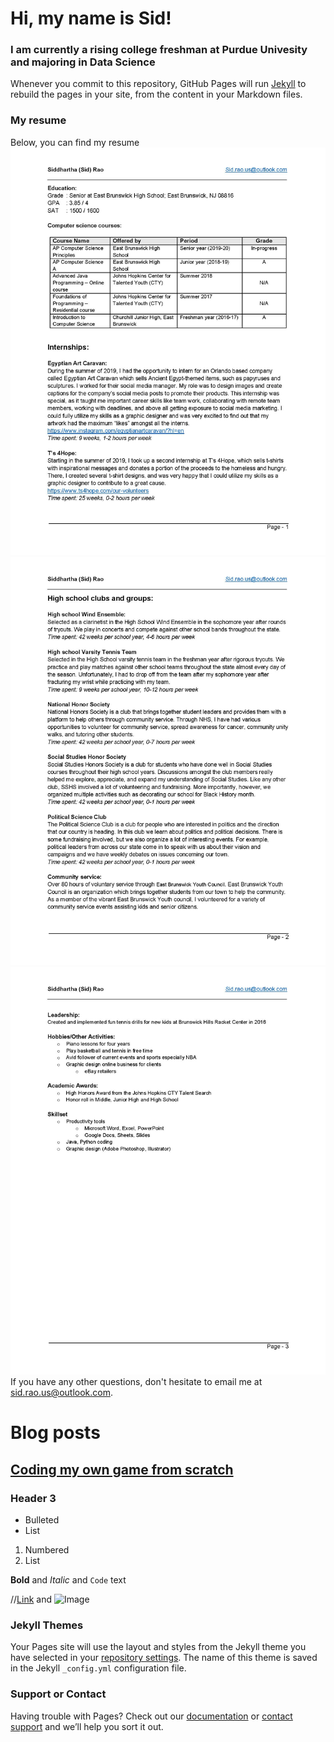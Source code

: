 # Hi, my name is Sid!
### I am currently a rising college freshman at Purdue Univesity and majoring in Data Science

Whenever you commit to this repository, GitHub Pages will run [Jekyll](https://jekyllrb.com/) to rebuild the pages in your site, from the content in your Markdown files.

### My resume

Below, you can find my resume
![resume1](/assets/path/SiddharthaRaoResume-page-001.jpg)
![resume2](/assets/path/SiddharthaRaoResume-page-002.jpg)
![resume3](/assets/path/SiddharthaRaoResume-page-003.jpg)
If you have any other questions, don't hesitate to email me at [sid.rao.us@outlook.com](mailto:sid.rao.us@outlook.com).

# Blog posts

## [Coding my own game from scratch](/blogs/blogposts/blog1.md)
### Header 3

- Bulleted
- List

1. Numbered
2. List

**Bold** and _Italic_ and `Code` text

//[Link](url) and ![Image](src)

### Jekyll Themes

Your Pages site will use the layout and styles from the Jekyll theme you have selected in your [repository settings](https://github.com/sidrao02/sidsite/settings). The name of this theme is saved in the Jekyll `_config.yml` configuration file.

### Support or Contact

Having trouble with Pages? Check out our [documentation](https://help.github.com/categories/github-pages-basics/) or [contact support](https://github.com/contact) and we’ll help you sort it out.
